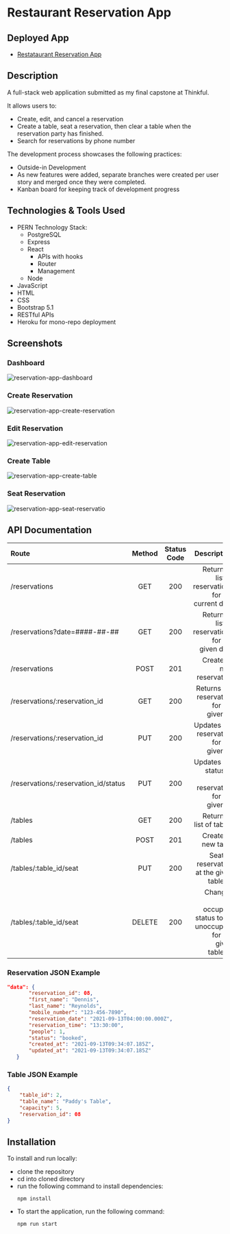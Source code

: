 # Restaurant Reservation App

## Deployed App
- [Restataurant Reservation App](https://restaur-reserve-frontend.herokuapp.com/dashboard)

## Description

A full-stack web application submitted as my final capstone at Thinkful. 

It allows users to: 
- Create, edit, and cancel a reservation
- Create a table, seat a reservation, then clear a table when the reservation party has finished.
- Search for reservations by phone number

The development process showcases the following practices:
- Outside-in Development
- As new features were added, separate branches were created per user story and merged once they were completed.
- Kanban board for keeping track of development progress

## Technologies & Tools Used
- PERN Technology Stack:
    - PostgreSQL
    - Express
    - React
        - APIs with hooks
        - Router
        - Management
    - Node
- JavaScript
- HTML
- CSS
- Bootstrap 5.1
- RESTful APIs
- Heroku for mono-repo deployment

## Screenshots
### Dashboard
![reservation-app-dashboard](https://user-images.githubusercontent.com/65349554/151879931-4a0ddc2e-39cc-435f-8e71-3646b6aa5763.png)

### Create Reservation
![reservation-app-create-reservation](https://user-images.githubusercontent.com/65349554/151880140-f67b0fee-62e8-4bd5-8e25-97a9da86dd67.png)

### Edit Reservation
![reservation-app-edit-reservation](https://user-images.githubusercontent.com/65349554/151880206-0e172d34-bcf9-4cad-b84f-1f9c09db9fd0.png)

### Create Table
![reservation-app-create-table](https://user-images.githubusercontent.com/65349554/151880268-be892e81-5711-480f-a60e-2e48bf518eef.png)

### Seat Reservation
![reservation-app-seat-reservatio](https://user-images.githubusercontent.com/65349554/151880330-01d3f3ff-a842-4878-9203-b5f7dd6c7a6e.png)

## API Documentation

| Route                                | Method | Status Code |                                                         Description |
|:------------------------------------ |:------:|:-----------:| -------------------------------------------------------------------:|
| /reservations                        |  GET   |     200     |                 Returns a list of reservations for the current date |
| /reservations?date=####-##-##        |  GET   |     200     |                   Returns a list of reservations for the given date |
| /reservations                        |  POST  |     201     |                                           Creates a new reservation |
| /reservations/:reservation_id        |  GET   |     200     |                            Returns the reservation for the given ID |
| /reservations/:reservation_id        |  PUT   |     200     |                            Updates the reservation for the given ID |
| /reservations/:reservation_id/status |  PUT   |     200     |              Updates the status of the reservation for the given ID |
| /tables                              |  GET   |     200     |                                            Returns a list of tables |
| /tables                              |  POST  |     201     |                                                 Creates a new table |
| /tables/:table_id/seat               |  PUT   |     200     |                           Seats a reservation at the given table_id |
| /tables/:table_id/seat               | DELETE |     200     | Changes the occupied status to be unoccupied for the given table_id |

 ### Reservation JSON Example
 ```json
"data": {
        "reservation_id": 08,
        "first_name": "Dennis",
        "last_name": "Reynolds",
        "mobile_number": "123-456-7890",
        "reservation_date": "2021-09-13T04:00:00.000Z",
        "reservation_time": "13:30:00",
        "people": 1,
        "status": "booked",
        "created_at": "2021-09-13T09:34:07.185Z",
        "updated_at": "2021-09-13T09:34:07.185Z"
    }
```

### Table JSON Example

```json
{
    "table_id": 2,
    "table_name": "Paddy's Table",
    "capacity": 5,
    "reservation_id": 08
}
```

## Installation
To install and run locally: 
- clone the repository 
- cd into cloned directory
- run the following command to install dependencies:
    ```shell
    npm install
    ```
- To start the application, run the following command:
    ```shell
    npm run start
    ```
